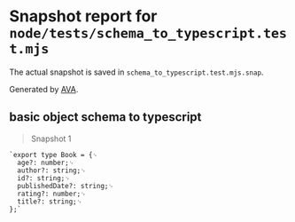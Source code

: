 # Snapshot report for `node/tests/schema_to_typescript.test.mjs`

The actual snapshot is saved in `schema_to_typescript.test.mjs.snap`.

Generated by [AVA](https://avajs.dev).

## basic object schema to typescript

> Snapshot 1

    `export type Book = {␊
      age?: number;␊
      author?: string;␊
      id?: string;␊
      publishedDate?: string;␊
      rating?: number;␊
      title?: string;␊
    };`
